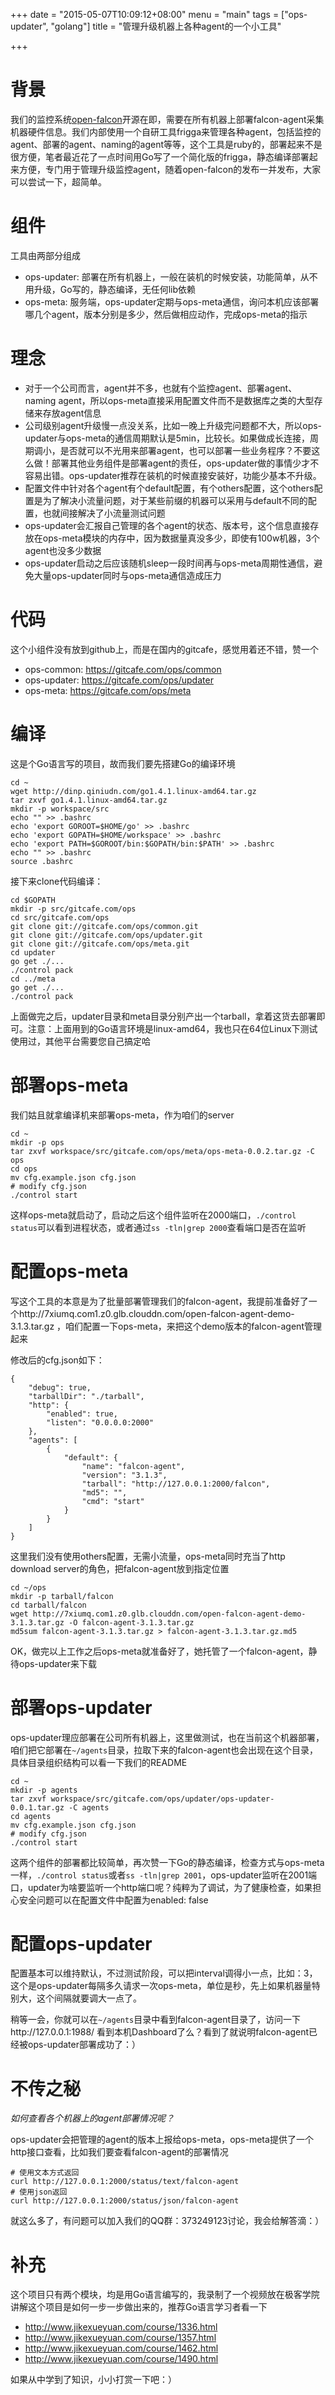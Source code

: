 +++
date = "2015-05-07T10:09:12+08:00"
menu = "main"
tags = ["ops-updater", "golang"]
title = "管理升级机器上各种agent的一个小工具"

+++

# 背景

我们的监控系统[open-falcon](https://github.com/open-falcon)开源在即，需要在所有机器上部署falcon-agent采集机器硬件信息。我们内部使用一个自研工具frigga来管理各种agent，包括监控的agent、部署的agent、naming的agent等等，这个工具是ruby的，部署起来不是很方便，笔者最近花了一点时间用Go写了一个简化版的frigga，静态编译部署起来方便，专门用于管理升级监控agent，随着open-falcon的发布一并发布，大家可以尝试一下，超简单。

# 组件

工具由两部分组成

- ops-updater: 部署在所有机器上，一般在装机的时候安装，功能简单，从不用升级，Go写的，静态编译，无任何lib依赖
- ops-meta: 服务端，ops-updater定期与ops-meta通信，询问本机应该部署哪几个agent，版本分别是多少，然后做相应动作，完成ops-meta的指示

# 理念

- 对于一个公司而言，agent并不多，也就有个监控agent、部署agent、naming agent，所以ops-meta直接采用配置文件而不是数据库之类的大型存储来存放agent信息
- 公司级别agent升级慢一点没关系，比如一晚上升级完问题都不大，所以ops-updater与ops-meta的通信周期默认是5min，比较长。如果做成长连接，周期调小，是否就可以不光用来部署agent，也可以部署一些业务程序？不要这么做！部署其他业务组件是部署agent的责任，ops-updater做的事情少才不容易出错。ops-updater推荐在装机的时候直接安装好，功能少基本不升级。
- 配置文件中针对各个agent有个default配置，有个others配置，这个others配置是为了解决小流量问题，对于某些前缀的机器可以采用与default不同的配置，也就间接解决了小流量测试问题
- ops-updater会汇报自己管理的各个agent的状态、版本号，这个信息直接存放在ops-meta模块的内存中，因为数据量真没多少，即使有100w机器，3个agent也没多少数据
- ops-updater启动之后应该随机sleep一段时间再与ops-meta周期性通信，避免大量ops-updater同时与ops-meta通信造成压力

# 代码

这个小组件没有放到github上，而是在国内的gitcafe，感觉用着还不错，赞一个

- ops-common: https://gitcafe.com/ops/common
- ops-updater: https://gitcafe.com/ops/updater
- ops-meta: https://gitcafe.com/ops/meta

# 编译

这是个Go语言写的项目，故而我们要先搭建Go的编译环境

```
cd ~
wget http://dinp.qiniudn.com/go1.4.1.linux-amd64.tar.gz
tar zxvf go1.4.1.linux-amd64.tar.gz
mkdir -p workspace/src
echo "" >> .bashrc
echo 'export GOROOT=$HOME/go' >> .bashrc
echo 'export GOPATH=$HOME/workspace' >> .bashrc
echo 'export PATH=$GOROOT/bin:$GOPATH/bin:$PATH' >> .bashrc
echo "" >> .bashrc
source .bashrc
```

接下来clone代码编译：

```
cd $GOPATH
mkdir -p src/gitcafe.com/ops
cd src/gitcafe.com/ops
git clone git://gitcafe.com/ops/common.git
git clone git://gitcafe.com/ops/updater.git
git clone git://gitcafe.com/ops/meta.git
cd updater
go get ./...
./control pack
cd ../meta
go get ./...
./control pack
```

上面做完之后，updater目录和meta目录分别产出一个tarball，拿着这货去部署即可。注意：上面用到的Go语言环境是linux-amd64，我也只在64位Linux下测试使用过，其他平台需要您自己搞定哈

# 部署ops-meta

我们姑且就拿编译机来部署ops-meta，作为咱们的server

```
cd ~
mkdir -p ops
tar zxvf workspace/src/gitcafe.com/ops/meta/ops-meta-0.0.2.tar.gz -C ops
cd ops
mv cfg.example.json cfg.json
# modify cfg.json
./control start
```

这样ops-meta就启动了，启动之后这个组件监听在2000端口，`./control status`可以看到进程状态，或者通过`ss -tln|grep 2000`查看端口是否在监听

# 配置ops-meta

写这个工具的本意是为了批量部署管理我们的falcon-agent，我提前准备好了一个http://7xiumq.com1.z0.glb.clouddn.com/open-falcon-agent-demo-3.1.3.tar.gz ，咱们配置一下ops-meta，来把这个demo版本的falcon-agent管理起来

修改后的cfg.json如下：

```
{
    "debug": true,
    "tarballDir": "./tarball",
    "http": {
        "enabled": true,
        "listen": "0.0.0.0:2000"
    },
    "agents": [
        {
            "default": {
                "name": "falcon-agent",
                "version": "3.1.3",
                "tarball": "http://127.0.0.1:2000/falcon",
                "md5": "",
                "cmd": "start"
            }
        }
    ]
}
```

这里我们没有使用others配置，无需小流量，ops-meta同时充当了http download server的角色，把falcon-agent放到指定位置

```
cd ~/ops
mkdir -p tarball/falcon
cd tarball/falcon
wget http://7xiumq.com1.z0.glb.clouddn.com/open-falcon-agent-demo-3.1.3.tar.gz -O falcon-agent-3.1.3.tar.gz
md5sum falcon-agent-3.1.3.tar.gz > falcon-agent-3.1.3.tar.gz.md5
```

OK，做完以上工作之后ops-meta就准备好了，她托管了一个falcon-agent，静待ops-updater来下载

# 部署ops-updater

ops-updater理应部署在公司所有机器上，这里做测试，也在当前这个机器部署，咱们把它部署在`~/agents`目录，拉取下来的falcon-agent也会出现在这个目录，具体目录组织结构可以看一下我们的README

```
cd ~
mkdir -p agents
tar zxvf workspace/src/gitcafe.com/ops/updater/ops-updater-0.0.1.tar.gz -C agents
cd agents
mv cfg.example.json cfg.json
# modify cfg.json
./control start
```

这两个组件的部署都比较简单，再次赞一下Go的静态编译，检查方式与ops-meta一样，`./control status`或者`ss -tln|grep 2001`，ops-updater监听在2001端口，updater为啥要监听一个http端口呢？纯粹为了调试，为了健康检查，如果担心安全问题可以在配置文件中配置为enabled: false

# 配置ops-updater

配置基本可以维持默认，不过测试阶段，可以把interval调得小一点，比如：3，这个是ops-updater每隔多久请求一次ops-meta，单位是秒，先上如果机器量特别大，这个间隔就要调大一点了。

稍等一会，你就可以在`~/agents`目录中看到falcon-agent目录了，访问一下http://127.0.0.1:1988/ 看到本机Dashboard了么？看到了就说明falcon-agent已经被ops-updater部署成功了：）

# 不传之秘

*如何查看各个机器上的agent部署情况呢？*

ops-updater会把管理的agent的版本上报给ops-meta，ops-meta提供了一个http接口查看，比如我们要查看falcon-agent的部署情况

```
# 使用文本方式返回
curl http://127.0.0.1:2000/status/text/falcon-agent
# 使用json返回
curl http://127.0.0.1:2000/status/json/falcon-agent
```

就这么多了，有问题可以加入我们的QQ群：373249123讨论，我会给解答滴：）

# 补充

这个项目只有两个模块，均是用Go语言编写的，我录制了一个视频放在极客学院讲解这个项目是如何一步一步做出来的，推荐Go语言学习者看一下

- http://www.jikexueyuan.com/course/1336.html
- http://www.jikexueyuan.com/course/1357.html
- http://www.jikexueyuan.com/course/1462.html
- http://www.jikexueyuan.com/course/1490.html

如果从中学到了知识，小小打赏一下吧：）



